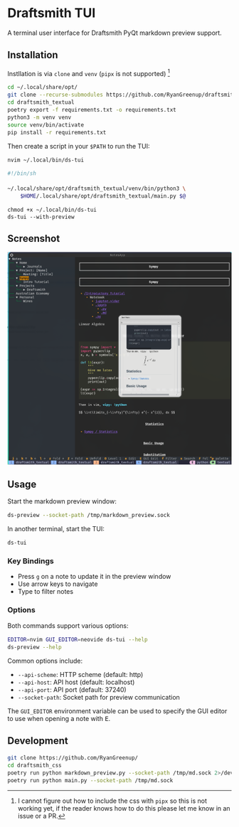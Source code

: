 # Draftsmith TUI

A terminal user interface for Draftsmith PyQt markdown preview support.

## Installation


Instllation is via `clone` and `venv` (`pipx` is not supported) [^1]

[^1]: I cannot figure out how to include the css with `pipx` so this is not working yet, if the reader knows how to do this please let me know in an issue or a PR.

```bash
cd ~/.local/share/opt/
git clone --recurse-submodules https://github.com/RyanGreenup/draftsmith_textual
cd draftsmith_textual
poetry export -f requirements.txt -o requirements.txt
python3 -m venv venv
source venv/bin/activate
pip install -r requirements.txt
```

Then create a script in your `$PATH` to run the TUI:

```bash
nvim ~/.local/bin/ds-tui
```

```bash
#!/bin/sh

~/.local/share/opt/draftsmith_textual/venv/bin/python3 \ 
    $HOME/.local/share/opt/draftsmith_textual/main.py $@
```

```
chmod +x ~/.local/bin/ds-tui
ds-tui --with-preview
```


## Screenshot

![Screenshot](./assets/screenshot.png)

## Usage

Start the markdown preview window:

```bash
ds-preview --socket-path /tmp/markdown_preview.sock
```

In another terminal, start the TUI:

```bash
ds-tui
```

### Key Bindings

- Press `g` on a note to update it in the preview window
- Use arrow keys to navigate
- Type to filter notes

### Options

Both commands support various options:

```bash
EDITOR=nvim GUI_EDITOR=neovide ds-tui --help
ds-preview --help
```

Common options include:
- `--api-scheme`: HTTP scheme (default: http)
- `--api-host`: API host (default: localhost)
- `--api-port`: API port (default: 37240)
- `--socket-path`: Socket path for preview communication


The `GUI_EDITOR` environment variable can be used to specify the GUI editor to use when opening a note with <kbd>E</kbd>.

## Development

```bash
git clone https://github.com/RyanGreenup/
cd draftsmith_css
poetry run python markdown_preview.py --socket-path /tmp/md.sock 2>/dev/null & disown
poetry run python main.py --socket-path /tmp/md.sock
```

